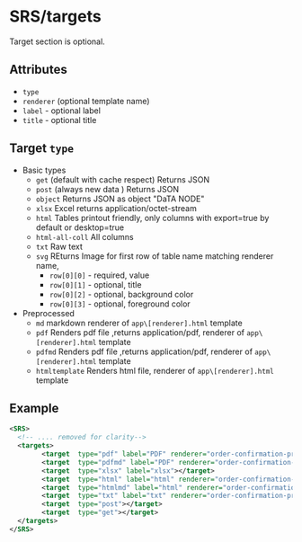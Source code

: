 # SRS/targets

Target section is optional.

## Attributes

- `type` 
- `renderer` (optional template name)
- `label` - optional label
- `title` - optional title

## Target `type`



- Basic types
  - `get` (default with cache respect) Returns JSON
  - `post` (always new data ) Returns JSON
  - `object` Returns JSON as object "DaTA NODE"
  - `xlsx` Excel  returns application/octet-stream
  - `html` Tables printout friendly, only columns with  export=true by default or desktop=true 
  - `html-all-coll` All columns
  - `txt` Raw text 
  - `svg` REturns Image for first row of table name matching renderer name, 
    - `row[0][0]` - required, value
    - `row[0][1]` - optional, title
    - `row[0][2]` - optional, background color
    - `row[0][3]` - optional, foreground color
- Preprocessed
  - `md` markdown renderer of `app\[renderer].html` template
  - `pdf` Renders pdf file ,returns application/pdf, renderer of `app\[renderer].html` template
  - `pdfmd` Renders pdf file ,returns application/pdf, renderer of `app\[renderer].html` template
  - `htmltemplate`   Renders html file, renderer of `app\[renderer].html` template


## Example

~~~ xml
<SRS>
  <!-- .... removed for clarity-->
  <targets>
        <target  type="pdf" label="PDF" renderer="order-confirmation-print"></target>
        <target  type="pdfmd" label="PDF" renderer="order-confirmation-print"></target>
        <target  type="xlsx" label="xlsx"></target>
        <target  type="html" label="html" renderer="order-confirmation-print"></target>
        <target  type="htmlmd" label="html" renderer="order-confirmation-print"></target>
        <target  type="txt" label="txt" renderer="order-confirmation-print"></target>
        <target  type="post"></target>
        <target  type="get"></target>
  </targets>
</SRS>
~~~

